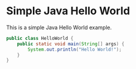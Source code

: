 # Simple Java Hello World

This is a simple Java Hello World example.

```java
public class HelloWorld {
    public static void main(String[] args) {
        System.out.println("Hello World!");
    }
}
```
